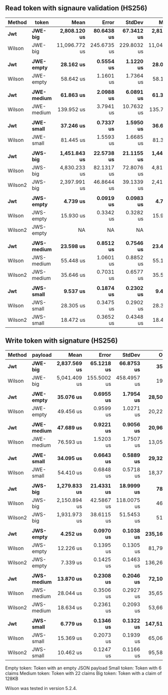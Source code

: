 ## Read token with signaure validation (HS256)
|  Method |      token |          Mean |       Error |      StdDev |        Median |       Op/s | Scaled | ScaledSD |     Gen 0 |     Gen 1 |     Gen 2 | Allocated |
|-------- |----------- |--------------:|------------:|------------:|--------------:|-----------:|-------:|---------:|----------:|----------:|----------:|----------:|
|     **Jwt** |    **JWE-big** |  **2,808.120 us** |  **80.6438 us** |  **67.3412 us** |  **2,818.879 us** |     **356.11** |   **1.00** |     **0.00** |  **285.1563** |  **285.1563** |  **285.1563** | **1469299 B** |
|  Wilson |    JWE-big | 11,096.772 us | 245.6735 us | 229.8032 us | 11,044.028 us |      90.12 |   3.95 |     0.12 | 1062.5000 | 1062.5000 | 1062.5000 | 4494445 B |
|         |            |               |             |             |               |            |        |          |           |           |           |           |
|     **Jwt** |  **JWE-empty** |     **28.162 us** |   **0.5554 us** |   **1.1220 us** |     **28.059 us** |  **35,508.81** |   **1.00** |     **0.00** |    **0.5493** |    **0.0610** |         **-** |   **14376 B** |
|  Wilson |  JWE-empty |     58.642 us |   1.1601 us |   1.7364 us |     58.130 us |  17,052.58 |   2.09 |     0.10 |    1.1597 |    0.1221 |         - |   29488 B |
|         |            |               |             |             |               |            |        |          |           |           |           |           |
|     **Jwt** | **JWE-medium** |     **61.863 us** |   **2.0988 us** |   **6.0891 us** |     **61.389 us** |  **16,164.70** |   **1.00** |     **0.00** |    **0.9766** |    **0.0610** |         **-** |   **24456 B** |
|  Wilson | JWE-medium |    139.952 us |   3.7941 us |  10.7632 us |    135.720 us |   7,145.30 |   2.28 |     0.28 |    2.4414 |         - |         - |   66417 B |
|         |            |               |             |             |               |            |        |          |           |           |           |           |
|     **Jwt** |  **JWE-small** |     **37.246 us** |   **0.7337 us** |   **1.5950 us** |     **36.667 us** |  **26,848.53** |   **1.00** |     **0.00** |    **0.6714** |    **0.0610** |         **-** |   **16304 B** |
|  Wilson |  JWE-small |     81.445 us |   1.5593 us |   1.6685 us |     81.363 us |  12,278.17 |   2.19 |     0.10 |    1.5869 |    0.1221 |         - |   40625 B |
|         |            |               |             |             |               |            |        |          |           |           |           |           |
|     **Jwt** |    **JWS-big** |  **1,451.843 us** |  **22.5738 us** |  **21.1155 us** |  **1,445.252 us** |     **688.78** |   **1.00** |     **0.00** |  **173.8281** |  **169.9219** |  **169.9219** |  **874918 B** |
|  Wilson |    JWS-big |  4,830.233 us |  82.1317 us |  72.8076 us |  4,816.226 us |     207.03 |   3.33 |     0.07 |  468.7500 |  468.7500 |  468.7500 | 2024170 B |
| Wilson2 |    JWS-big |  2,397.991 us |  46.8644 us |  39.1339 us |  2,412.851 us |     417.02 |   1.65 |     0.03 |  445.3125 |  441.4063 |  441.4063 | 1783201 B |
|         |            |               |             |             |               |            |        |          |           |           |           |           |
|     **Jwt** |  **JWS-empty** |      **4.739 us** |   **0.0919 us** |   **0.0983 us** |      **4.704 us** | **211,000.25** |   **1.00** |     **0.00** |    **0.1221** |         **-** |         **-** |    **3160 B** |
|  Wilson |  JWS-empty |     15.930 us |   0.3342 us |   0.3282 us |     15.928 us |  62,773.75 |   3.36 |     0.09 |    0.3662 |         - |         - |    9904 B |
| Wilson2 |  JWS-empty |            NA |          NA |          NA |            NA |         NA |      ? |        ? |       N/A |       N/A |       N/A |       N/A |
|         |            |               |             |             |               |            |        |          |           |           |           |           |
|     **Jwt** | **JWS-medium** |     **23.598 us** |   **0.8512 us** |   **0.7546 us** |     **23.418 us** |  **42,376.80** |   **1.00** |     **0.00** |    **0.3967** |         **-** |         **-** |    **9552 B** |
|  Wilson | JWS-medium |     55.448 us |   1.0601 us |   0.8852 us |     55.102 us |  18,034.88 |   2.35 |     0.08 |    1.2207 |         - |         - |   30648 B |
| Wilson2 | JWS-medium |     35.646 us |   0.7031 us |   0.6577 us |     35.537 us |  28,053.38 |   1.51 |     0.05 |    0.8545 |         - |         - |   22240 B |
|         |            |               |             |             |               |            |        |          |           |           |           |           |
|     **Jwt** |  **JWS-small** |      **9.537 us** |   **0.1874 us** |   **0.2302 us** |      **9.494 us** | **104,859.55** |   **1.00** |     **0.00** |    **0.1526** |         **-** |         **-** |    **4208 B** |
|  Wilson |  JWS-small |     28.305 us |   0.3475 us |   0.2902 us |     28.386 us |  35,330.03 |   2.97 |     0.07 |    0.6714 |    0.0305 |         - |   16704 B |
| Wilson2 |  JWS-small |     18.472 us |   0.3652 us |   0.4348 us |     18.493 us |  54,135.18 |   1.94 |     0.06 |    0.3662 |    0.0305 |         - |    9456 B |


## Write token with signature (HS256)
|  Method |    payload |         Mean |       Error |      StdDev |      Op/s | Scaled | ScaledSD |    Gen 0 |    Gen 1 |    Gen 2 |  Allocated |
|-------- |----------- |-------------:|------------:|------------:|----------:|-------:|---------:|---------:|---------:|---------:|-----------:|
|     **Jwt** |    **JWE-big** | **2,837.569 us** |  **65.1218 us** |  **66.8753 us** |     **352.4** |   **1.00** |     **0.00** | **371.0938** | **371.0938** | **367.1875** |    **1359 KB** |
|  Wilson |    JWE-big | 5,041.409 us | 155.5002 us | 458.4957 us |     198.4 |   1.78 |     0.17 | 835.9375 | 835.9375 | 835.9375 | 3164.93 KB |
|         |            |              |             |             |           |        |          |          |          |          |            |
|     **Jwt** |  **JWE-empty** |    **35.076 us** |   **0.6955 us** |   **1.7954 us** |  **28,509.3** |   **1.00** |     **0.00** |   **0.5493** |   **0.0610** |        **-** |   **13.76 KB** |
|  Wilson |  JWE-empty |    49.456 us |   0.9599 us |   1.0271 us |  20,220.0 |   1.41 |     0.08 |   0.9766 |   0.1221 |        - |   24.93 KB |
|         |            |              |             |             |           |        |          |          |          |          |            |
|     **Jwt** | **JWE-medium** |    **47.689 us** |   **0.9221 us** |   **0.9056 us** |  **20,969.2** |   **1.00** |     **0.00** |   **0.9766** |   **0.0610** |        **-** |   **22.85 KB** |
|  Wilson | JWE-medium |    76.593 us |   1.5203 us |   1.7507 us |  13,056.0 |   1.61 |     0.05 |   1.8311 |   0.1221 |        - |    45.7 KB |
|         |            |              |             |             |           |        |          |          |          |          |            |
|     **Jwt** |  **JWE-small** |    **34.095 us** |   **0.6643 us** |   **0.5889 us** |  **29,329.6** |   **1.00** |     **0.00** |   **0.6104** |   **0.0610** |        **-** |   **15.63 KB** |
|  Wilson |  JWE-small |    54.410 us |   0.6848 us |   0.5718 us |  18,379.0 |   1.60 |     0.03 |   1.1597 |   0.1221 |        - |   29.08 KB |
|         |            |              |             |             |           |        |          |          |          |          |            |
|     **Jwt** |    **JWS-big** | **1,279.833 us** |  **21.4331 us** |  **18.9999 us** |     **781.4** |   **1.00** |     **0.00** | **148.4375** | **148.4375** | **148.4375** |  **587.06 KB** |
|  Wilson |    JWS-big | 2,150.894 us |  42.5867 us | 118.0075 us |     464.9 |   1.68 |     0.09 | 367.1875 | 367.1875 | 367.1875 |    1475 KB |
| Wilson2 |    JWS-big | 1,931.973 us |  38.6115 us |  51.5453 us |     517.6 |   1.51 |     0.04 | 324.2188 | 316.4063 | 316.4063 | 1244.08 KB |
|         |            |              |             |             |           |        |          |          |          |          |            |
|     **Jwt** |  **JWS-empty** |     **4.252 us** |   **0.0970 us** |   **0.1038 us** | **235,160.9** |   **1.00** |     **0.00** |   **0.0610** |        **-** |        **-** |    **1.57 KB** |
|  Wilson |  JWS-empty |    12.226 us |   0.1395 us |   0.1305 us |  81,794.4 |   2.88 |     0.07 |   0.2594 |   0.0153 |        - |    6.31 KB |
| Wilson2 |  JWS-empty |     7.339 us |   0.1425 us |   0.1463 us | 136,262.3 |   1.73 |     0.05 |   0.0916 |   0.0153 |        - |    2.37 KB |
|         |            |              |             |             |           |        |          |          |          |          |            |
|     **Jwt** | **JWS-medium** |    **13.870 us** |   **0.2308 us** |   **0.2046 us** |  **72,100.3** |   **1.00** |     **0.00** |   **0.2289** |        **-** |        **-** |    **5.86 KB** |
|  Wilson | JWS-medium |    28.044 us |   0.3506 us |   0.2927 us |  35,658.0 |   2.02 |     0.04 |   0.7324 |   0.0305 |        - |   17.47 KB |
| Wilson2 | JWS-medium |    18.634 us |   0.2361 us |   0.2093 us |  53,665.3 |   1.34 |     0.02 |   0.4578 |   0.0305 |        - |    10.8 KB |
|         |            |              |             |             |           |        |          |          |          |          |            |
|     **Jwt** |  **JWS-small** |     **6.779 us** |   **0.1346 us** |   **0.1322 us** | **147,519.9** |   **1.00** |     **0.00** |   **0.0916** |        **-** |        **-** |    **2.29 KB** |
|  Wilson |  JWS-small |    15.369 us |   0.2073 us |   0.1939 us |  65,067.3 |   2.27 |     0.05 |   0.3357 |        - |        - |    8.34 KB |
| Wilson2 |  JWS-small |    10.462 us |   0.1247 us |   0.1166 us |  95,580.8 |   1.54 |     0.03 |   0.1831 |   0.0153 |        - |    4.59 KB |


Empty token: Token with an empty JSON payload
Small token: Token with 6 claims
Medium token: Token with 22 claims
Big token: Token with a claim of 128KB

Wilson was tested in version 5.2.4.
